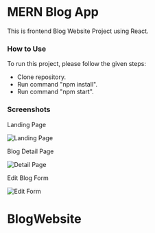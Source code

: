 # MERN Blog App

This is frontend Blog Website Project using React.

### How to Use

To run this project, please follow the given steps:
 - Clone repository.
 - Run command "npm install".
 - Run command "npm start".

### Screenshots

Landing Page

![Landing Page](https://github.com/Fatima-Mujahid/blog-frontend/blob/main/Resources/l1.png)

Blog Detail Page

![Detail Page](https://github.com/Fatima-Mujahid/blog-frontend/blob/main/Resources/l2.png)

Edit Blog Form

![Edit Form](https://github.com/Fatima-Mujahid/blog-frontend/blob/main/Resources/l3.png)
# BlogWebsite
